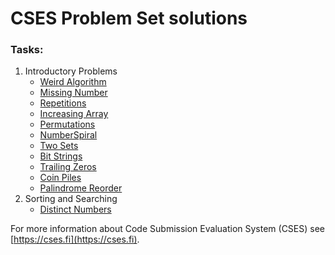 # CSES Problem Set solutions

### Tasks:
1. Introductory Problems
   * [Weird Algorithm](./WeirdAlgorithm) 
   * [Missing Number](./MissingNumber)
   * [Repetitions](./Repetitions)
   * [Increasing Array](./IncreasingArray)
   * [Permutations](./Permutations)
   * [NumberSpiral](./NumberSpiral)
   * [Two Sets](./TwoSets)
   * [Bit Strings](./BitStrings)
   * [Trailing Zeros](./TrailingZeros)
   * [Coin Piles](./CoinPiles)
   * [Palindrome Reorder](./PalindromeReorder)
2. Sorting and Searching
   * [Distinct Numbers](./DistinctNumbers)


For more information about Code Submission Evaluation System (CSES)
see [https://cses.fi](https://cses.fi). 
